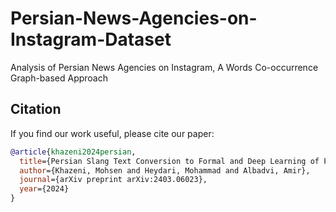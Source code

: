 # Persian-News-Agencies-on-Instagram-Dataset
Analysis of Persian News Agencies on Instagram, A Words Co-occurrence Graph-based Approach

## Citation

If you find our work useful, please cite our paper:

```bibtex
@article{khazeni2024persian,
  title={Persian Slang Text Conversion to Formal and Deep Learning of Persian Short Texts on Social Media for Sentiment Classification},
  author={Khazeni, Mohsen and Heydari, Mohammad and Albadvi, Amir},
  journal={arXiv preprint arXiv:2403.06023},
  year={2024}
}

